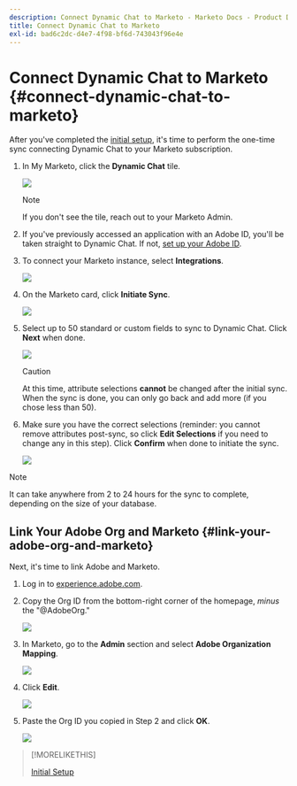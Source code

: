 ```yaml
---
description: Connect Dynamic Chat to Marketo - Marketo Docs - Product Documentation
title: Connect Dynamic Chat to Marketo
exl-id: bad6c2dc-d4e7-4f98-bf6d-743043f96e4e
---
```

# Connect Dynamic Chat to Marketo {#connect-dynamic-chat-to-marketo}

After you've completed the [initial setup](/help/marketo/product-docs/demand-generation/dynamic-chat/initial-setup.md), it's time to perform the one-time sync connecting Dynamic Chat to your Marketo subscription.

1. In My Marketo, click the **Dynamic Chat** tile.

   ![](assets/connect-dynamic-chat-to-marketo-1.png)

   >[!NOTE]
   >
   >If you don't see the tile, reach out to your Marketo Admin.

1. If you've previously accessed an application with an Adobe ID, you'll be taken straight to Dynamic Chat. If not, [set up your Adobe ID](https://helpx.adobe.com/manage-account/using/create-update-adobe-id.html).

1. To connect your Marketo instance, select **Integrations**.

   ![](assets/connect-dynamic-chat-to-marketo-2.png)

1. On the Marketo card, click **Initiate Sync**.

   ![](assets/connect-dynamic-chat-to-marketo-3.png)

1. Select up to 50 standard or custom fields to sync to Dynamic Chat. Click **Next** when done.

   ![](assets/connect-dynamic-chat-to-marketo-4.png)

   >[!CAUTION]
   >
   >At this time, attribute selections **cannot** be changed after the initial sync. When the sync is done, you can only go back and add more (if you chose less than 50).

1. Make sure you have the correct selections (reminder: you cannot remove attributes post-sync, so click **Edit Selections** if you need to change any in this step). Click **Confirm** when done to initiate the sync.

   ![](assets/connect-dynamic-chat-to-marketo-5.png)

>[!NOTE]
>
>It can take anywhere from 2 to 24 hours for the sync to complete, depending on the size of your database.

## Link Your Adobe Org and Marketo {#link-your-adobe-org-and-marketo}

Next, it's time to link Adobe and Marketo.

1. Log in to [experience.adobe.com](https://experience.adobe.com).

1. Copy the Org ID from the bottom-right corner of the homepage, _minus_ the "@AdobeOrg."

   ![](assets/connect-dynamic-chat-to-marketo-6.png)

1. In Marketo, go to the **Admin** section and select **Adobe Organization Mapping**.

   ![](assets/connect-dynamic-chat-to-marketo-7.png)

1. Click **Edit**.

   ![](assets/connect-dynamic-chat-to-marketo-8.png)

1. Paste the Org ID you copied in Step 2 and click **OK**.

   ![](assets/connect-dynamic-chat-to-marketo-9.png)

>[!MORELIKETHIS]
>
>[Initial Setup](/help/marketo/product-docs/demand-generation/dynamic-chat/initial-setup.md)
